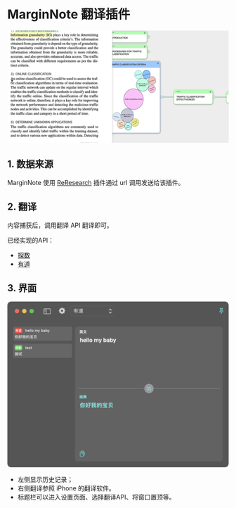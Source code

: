 #  MarginNote 翻译插件



![示例](./Images/2.gif)

## 1. 数据来源

MarginNote 使用 [ReResearch](https://bbs.marginnote.com.cn/t/topic/7069/5) 插件通过 url 调用发送给该插件。

## 2. 翻译

内容捕获后，调用翻译 API 翻译即可。

已经实现的API：

* [探数](https://www.tanshuapi.com/market/detail-98?show_type=2)
* [有道](https://ai.youdao.com/DOCSIRMA/html/trans/api/wbfy/index.html)

## 3. 界面

![界面](./Images/1.png)

* 左侧显示历史记录；
* 右侧翻译参照 iPhone 的翻译软件。
* 标题栏可以进入设置页面、选择翻译API、将窗口置顶等。
